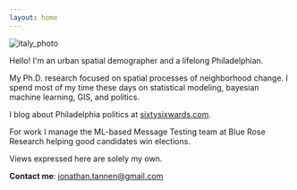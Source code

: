 ```yaml
---
layout: home
---
```


![italy_photo](assets/images/italy.png)

Hello! I'm an urban spatial demographer and a lifelong Philadelphian.

My Ph.D. research focused on spatial processes of neighborhood change. I spend most of my time these days on statistical modeling, bayesian machine learning, GIS, and politics.

I blog about Philadelphia politics at [sixtysixwards.com](https://www.sixtysixwards.com).

For work I manage the ML-based Message Testing team at Blue Rose Research helping good candidates win elections.

​Views expressed here are solely my own.

**Contact me**: [jonathan.tannen@gmail.com](mailto:jonathan.tannen@gmail.com)
